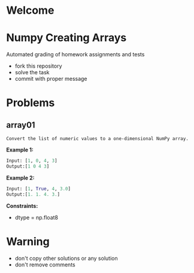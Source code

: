 # Welcome
# Numpy Creating Arrays
Automated grading of homework assignments and tests
- fork this repository
- solve the task
- commit with proper message

# Problems
## array01
    Convert the list of numeric values to a one-dimensional NumPy array.

**Example 1:**

```Python
Input: [1, 0, 4, 3]
Output:[1 0 4 3]

```

**Example 2:**

```Python
Input: [1, True, 4, 3.0]
Output:[1. 1. 4. 3.]

```

**Constraints:**

  - dtype = np.float8


# Warning
- don't copy other solutions or any solution
- don't remove comments